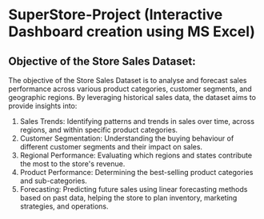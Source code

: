 # SuperStore-Project (Interactive Dashboard creation using MS Excel)
## Objective of the Store Sales Dataset:

The objective of the Store Sales Dataset is to analyse and forecast sales performance across various product categories, customer segments, and geographic regions. By leveraging historical sales data, the dataset aims to provide insights into:

1.	Sales Trends: Identifying patterns and trends in sales over time, across regions, and within specific product categories.
2.	Customer Segmentation: Understanding the buying behaviour of different customer segments and their impact on sales.
3.	Regional Performance: Evaluating which regions and states contribute the most to the store's revenue.
4.	Product Performance: Determining the best-selling product categories and sub-categories.
5.	Forecasting: Predicting future sales using linear forecasting methods based on past data, helping the store to plan inventory, marketing strategies, and operations.


